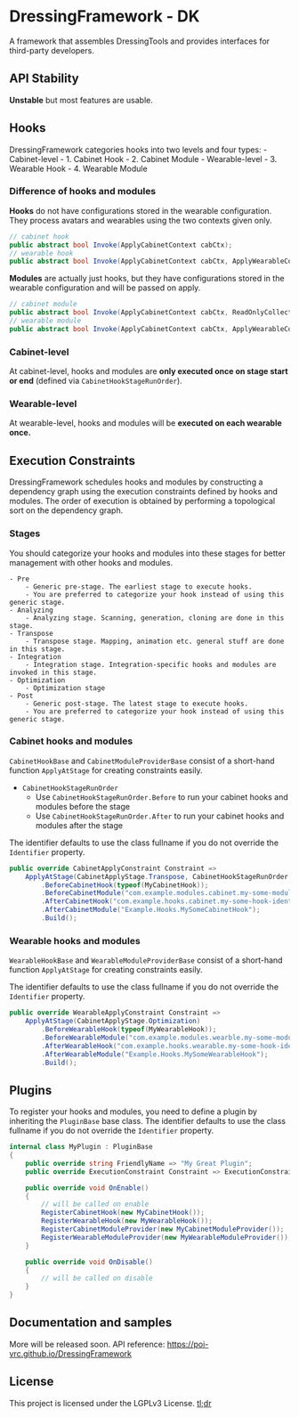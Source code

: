 # DressingFramework - DK
A framework that assembles DressingTools and provides interfaces for third-party developers.

## API Stability

**Unstable** but most features are usable.

## Hooks

DressingFramework categories hooks into two levels and four types:
    - Cabinet-level
        - 1. Cabinet Hook
        - 2. Cabinet Module
    - Wearable-level
        - 3. Wearable Hook
        - 4. Wearable Module

### Difference of hooks and modules

**Hooks** do not have configurations stored in the wearable configuration. They process avatars and wearables using the two contexts given only.

```csharp
// cabinet hook
public abstract bool Invoke(ApplyCabinetContext cabCtx);
// wearable hook
public abstract bool Invoke(ApplyCabinetContext cabCtx, ApplyWearableContext wearCtx);
```

**Modules** are actually just hooks, but they have configurations stored in the wearable configuration and will be passed on apply.

```csharp
// cabinet module
public abstract bool Invoke(ApplyCabinetContext cabCtx, ReadOnlyCollection<CabinetModule> modules, bool isPreview);
// wearable module
public abstract bool Invoke(ApplyCabinetContext cabCtx, ApplyWearableContext wearCtx, ReadOnlyCollection<WearableModule> modules, bool isPreview);
```

### Cabinet-level

At cabinet-level, hooks and modules are **only executed once on stage start or end** (defined via `CabinetHookStageRunOrder`).

### Wearable-level

At wearable-level, hooks and modules will be **executed on each wearable once.**

## Execution Constraints

DressingFramework schedules hooks and modules by constructing a dependency graph using the execution constraints defined by hooks and modules.
The order of execution is obtained by performing a topological sort on the dependency graph.

### Stages

You should categorize your hooks and modules into these stages for better management with other hooks and modules.

    - Pre
        - Generic pre-stage. The earliest stage to execute hooks.
        - You are preferred to categorize your hook instead of using this generic stage.
    - Analyzing
        - Analyzing stage. Scanning, generation, cloning are done in this stage.
    - Transpose
        - Transpose stage. Mapping, animation etc. general stuff are done in this stage.
    - Integration
        - Integration stage. Integration-specific hooks and modules are invoked in this stage.
    - Optimization
        - Optimization stage
    - Post
        - Generic post-stage. The latest stage to execute hooks.
        - You are preferred to categorize your hook instead of using this generic stage.

### Cabinet hooks and modules

`CabinetHookBase` and `CabinetModuleProviderBase` consist of a short-hand function `ApplyAtStage` for creating constraints easily.

- `CabinetHookStageRunOrder`
    - Use `CabinetHookStageRunOrder.Before` to run your cabinet hooks and modules before the stage
    - Use `CabinetHookStageRunOrder.After` to run your cabinet hooks and modules after the stage

The identifier defaults to use the class fullname if you do not override the `Identifier` property.

```csharp
public override CabinetApplyConstraint Constraint =>
    ApplyAtStage(CabinetApplyStage.Transpose, CabinetHookStageRunOrder.Before)
        .BeforeCabinetHook(typeof(MyCabinetHook));
        .BeforeCabinetModule("com.example.modules.cabinet.my-some-module")
        .AfterCabinetHook("com.example.hooks.cabinet.my-some-hook-identifier");
        .AfterCabinetModule("Example.Hooks.MySomeCabinetHook");
        .Build();
```

### Wearable hooks and modules

`WearableHookBase` and `WearableModuleProviderBase` consist of a short-hand function `ApplyAtStage` for creating constraints easily.

The identifier defaults to use the class fullname if you do not override the `Identifier` property.

```csharp
public override WearableApplyConstraint Constraint =>
    ApplyAtStage(CabinetApplyStage.Optimization)
        .BeforeWearableHook(typeof(MyWearableHook));
        .BeforeWearableModule("com.example.modules.wearble.my-some-module")
        .AfterWearableHook("com.example.hooks.wearable.my-some-hook-identifier");
        .AfterWearableModule("Example.Hooks.MySomeWearableHook");
        .Build();
```

## Plugins

To register your hooks and modules, you need to define a plugin by inheriting the `PluginBase` base class.
The identifier defaults to use the class fullname if you do not override the `Identifier` property.

```csharp
internal class MyPlugin : PluginBase
{
    public override string FriendlyName => "My Great Plugin";
    public override ExecutionConstraint Constraint => ExecutionConstraint.Empty;

    public override void OnEnable()
    {
        // will be called on enable
        RegisterCabinetHook(new MyCabinetHook());
        RegisterWearableHook(new MyWearableHook());
        RegisterCabinetModuleProvider(new MyCabinetModuleProvider());
        RegisterWearableModuleProvider(new MyWearableModuleProvider());
    }

    public override void OnDisable()
    {
        // will be called on disable
    }
}
```

## Documentation and samples

More will be released soon. API reference: https://poi-vrc.github.io/DressingFramework

## License

This project is licensed under the LGPLv3 License. [tl;dr](https://tldrlegal.com/license/gnu-lesser-general-public-license-v3-(lgpl-3))
